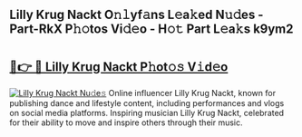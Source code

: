## Lilly Krug Nackt O𝚗𝚕yf𝚊ns L𝚎a𝚔ed N𝚞𝚍es - Part-RkX P𝚑𝚘tos Vi𝚍𝚎o - H𝚘𝚝 Part L𝚎a𝚔s k9ym2

# <h2><a href="http://kfdtgbc.oniu.top/?m=Lilly+Krug+Nackt">🔗👉 🔴 Lilly Krug Nackt P𝚑ot𝚘𝚜 V𝚒d𝚎o</a></h2>

[![Lilly Krug Nackt Nu𝚍e𝚜](https://i.imgur.com/0qMVB7G.gif)](http://kfdtgbc.oniu.top/?m=Lilly+Krug+Nackt)
Online influencer Lilly Krug Nackt, known for publishing dance and lifestyle content, including performances and vlogs on social media platforms. Inspiring musician Lilly Krug Nackt, celebrated for their ability to move and inspire others through their music.  
